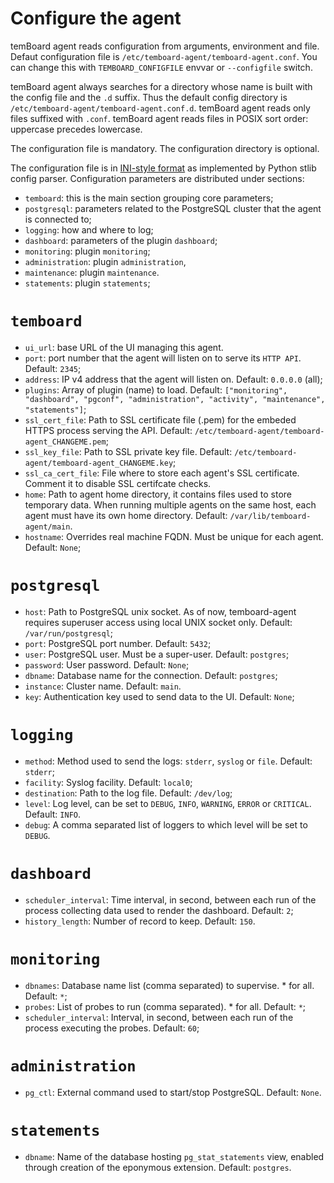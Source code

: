 <h1>Configure the agent</h1>

temBoard agent reads configuration from arguments, environment and file.
Defaut configuration file is `/etc/temboard-agent/temboard-agent.conf`.
You can change this with `TEMBOARD_CONFIGFILE` envvar or `--configfile`
switch.

temBoard agent always searches for a directory whose name is built with
the config file and the `.d` suffix. Thus the default config directory
is `/etc/temboard-agent/temboard-agent.conf.d`. temBoard agent reads
only files suffixed with `.conf`. temBoard agent reads files in POSIX
sort order: uppercase precedes lowercase.

The configuration file is mandatory. The configuration directory is
optional.

The configuration file is in [INI-style
format](https://docs.python.org/3/library/configparser.html#supported-ini-file-structure)
as implemented by Python stlib config parser. Configuration parameters
are distributed under sections:

- `temboard`: this is the main section grouping core parameters;
- `postgresql`: parameters related to the PostgreSQL cluster that
  the agent is connected to;
- `logging`: how and where to log;
- `dashboard`: parameters of the plugin `dashboard`;
- `monitoring`: plugin `monitoring`;
- `administration`: plugin `administration`,
- `maintenance`: plugin `maintenance`.
- `statements`: plugin `statements`;


# `temboard`

- `ui_url`: base URL of the UI managing this agent.
- `port`: port number that the agent will listen on to serve its
  `HTTP API`. Default: `2345`;
- `address`: IP v4 address that the agent will listen on. Default:
  `0.0.0.0` (all);
- `plugins`: Array of plugin (name) to load. Default:
  `["monitoring", "dashboard", "pgconf", "administration", "activity", "maintenance", "statements"]`;
- `ssl_cert_file`: Path to SSL certificate file (.pem) for the
  embeded HTTPS process serving the API. Default:
  `/etc/temboard-agent/temboard-agent_CHANGEME.pem`;
- `ssl_key_file`: Path to SSL private key file. Default:
  `/etc/temboard-agent/temboard-agent_CHANGEME.key`;
- `ssl_ca_cert_file`: File where to store each agent's SSL certificate.
  Comment it to disable SSL certifcate checks.
- `home`: Path to agent home directory, it contains files used to
  store temporary data. When running multiple agents on the same
  host, each agent must have its own home directory. Default:
  `/var/lib/temboard-agent/main`.
- `hostname`: Overrides real machine FQDN. Must be unique for each agent.
  Default: `None`;


# `postgresql`

- `host`: Path to PostgreSQL unix socket. As of now, temboard-agent
  requires superuser access using local UNIX socket only. Default:
  `/var/run/postgresql`;
- `port`: PostgreSQL port number. Default: `5432`;
- `user`: PostgreSQL user. Must be a super-user. Default:
  `postgres`;
- `password`: User password. Default: `None`;
- `dbname`: Database name for the connection. Default: `postgres`;
- `instance`: Cluster name. Default: `main`.
- `key`: Authentication key used to send data to the UI. Default:
  `None`;


# `logging`

- `method`: Method used to send the logs: `stderr`, `syslog` or
  `file`. Default: `stderr`;
- `facility`: Syslog facility. Default: `local0`;
- `destination`: Path to the log file. Default: `/dev/log`;
- `level`: Log level, can be set to `DEBUG`, `INFO`, `WARNING`,
  `ERROR` or `CRITICAL`. Default: `INFO`.
- `debug`: A comma separated list of loggers to which level will be
  set to `DEBUG`.


# `dashboard`

- `scheduler_interval`: Time interval, in second, between each run
  of the process collecting data used to render the dashboard.
  Default: `2`;
- `history_length`: Number of record to keep. Default: `150`.


# `monitoring`

- `dbnames`: Database name list (comma separated) to supervise. \*
  for all. Default: `*`;
- `probes`: List of probes to run (comma separated). \* for all.
  Default: `*`;
- `scheduler_interval`: Interval, in second, between each run of the
  process executing the probes. Default: `60`;


# `administration`

- `pg_ctl`: External command used to start/stop PostgreSQL. Default:
  `None`.


# `statements`

- `dbname`: Name of the database hosting `pg_stat_statements` view,
  enabled through creation of the eponymous extension. Default:
  `postgres`.
